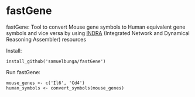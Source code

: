 # fastGene
fastGene: Tool to convert Mouse gene symbols to Human equivalent gene symbols and vice versa by using [INDRA](https://github.com/sorgerlab/indra) (Integrated Network and Dynamical Reasoning Assembler) resources

Install:
```{r}
install_github('samuelbunga/fastGene')
```

Run fastGene:
```{r}
mouse_genes <- c('Il6', 'Cd4')
human_symbols <- convert_symbols(mouse_genes)
```

